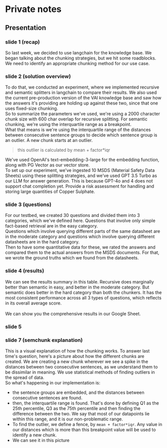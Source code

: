 # Private notes
## Presentation
### slide 1 (recap)
So last week, we decided to use langchain for the knowledge base. We began talking about the chunking strategies, but we hit some roadblocks. We need to identify an appropriate chunking method for our use case.

### slide 2 (solution overview)
To do that, we conducted an experiment, where we implemented recursive and semantic splitters in langchain to compare their results. We also used the current pre-production version of the VAI knowledge base and saw how the answers it's providing are holding up against these two, since that one uses fixed-size chunking. <br> 
So to summarize the parameters we've used, we're using a 2000 character chunk size with 600 char overlap for recursive splitting. For semantic chunking, we're using the interquartile range as a breakpoint. <br> What that means is we're using the interquartile range of the distances between consecutive sentence groups to decide which sentence group is an outlier. A new chunk starts at an outlier. <br>
> this outlier is calculated by mean + factor*iqr

We've used OpenAI's text-embedding-3-large for the embedding function, along with PG Vector as our vector store. <br> To set up our experiment, we've ingested 10 MSDS (Material Safety Data Sheets) using these splitting strategies, and we've used GPT 3.5 Turbo as our LLM for answer generation. This is because GPT-4o and 4 does not support chat completion yet. 
Provide a risk assessment for handling and storing large quantities of Copper Sulphate.

### slide 3 (questions)
For our testbed, we created 30 questions and divided them into 3 categories, which we've defined here. Questions that involve only simple fact-based retrieval are in the easy category. <br> Questions which involve querying different parts of the same datasheet are in the moderate category and questions which involve querying different datasheets are in the hard category. <br> Then to have some quantitative data for these, we rated the answers and compared them to the actual answers from the MSDS documents. For that, we wrote the ground truths which we found from the datasheets. 

### slide 4 (results)
We can see the results summary in this table. Recursive does marginally better than semantic in easy, and better in the moderate category. But semantic does better in the hard category than both the chunkers. It has the most consistent performance across all 3 types of questions, which reflects in its overall average score. <br>  
We can show you the comprehensive results in our Google Sheet. 

### slide 5

### slide 7 (semchunk explanation)
This is a visual explanation of how the chunking works. To answer last time's question, here's a picture about how the different chunks are created. We are creating a new chunk wherever we see a spike in the distances between two consecutive sentences, as we understand them to be dissimilar in meaning. We use statistical methods of finding outliers in the spread of data. <br>
So what's happening in our implementation is:
- the sentence groups are embedded, and the distances between consecutive sentences are found.
- then, the interquartile range is found. That's done by defining Q1 as the 25th percentile, Q3 as the 75th percentile and then finding the difference between the two. We say that most of our datapoints lie within this range, and it is our non-problematic range. 
- To find the outlier, we define a fence, by ```mean + factor*iqr```. Any value in our distances which is more than this breakpoint value will be used to identify a new chunk. 
- We can see it in this picture 